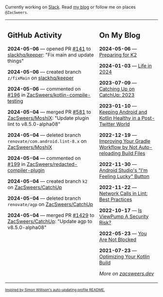 Currently working on [Slack](https://slack.com/). Read [my blog](https://zacsweers.dev/) or follow me on places `@ZacSweers`.

<table><tr><td valign="top" width="60%">

## GitHub Activity
<!-- githubActivity starts -->
**2024-05-06** — opened PR [#141](https://github.com/slackhq/keeper/pull/141) to [slackhq/keeper](https://github.com/slackhq/keeper): "Fix main and update things"

**2024-05-06** — created branch `z/fixMain` on [slackhq/keeper](https://github.com/slackhq/keeper)

**2024-05-06** — commented on [#196](https://github.com/ZacSweers/kotlin-compile-testing/pull/196#issuecomment-2096626983) in [ZacSweers/kotlin-compile-testing](https://github.com/ZacSweers/kotlin-compile-testing)

**2024-05-04** — merged PR [#581](https://github.com/ZacSweers/MoshiX/pull/581) to [ZacSweers/MoshiX](https://github.com/ZacSweers/MoshiX): "Update plugin lint to v8.5.0-alpha08"

**2024-05-04** — deleted branch `renovate/com.android.lint-8.x` on [ZacSweers/MoshiX](https://github.com/ZacSweers/MoshiX)

**2024-05-04** — commented on [#199](https://github.com/ZacSweers/redacted-compiler-plugin/issues/199#issuecomment-2094257950) in [ZacSweers/redacted-compiler-plugin](https://github.com/ZacSweers/redacted-compiler-plugin)

**2024-05-04** — created branch `k2` on [ZacSweers/CatchUp](https://github.com/ZacSweers/CatchUp)

**2024-05-04** — deleted branch `renovate/agp` on [ZacSweers/CatchUp](https://github.com/ZacSweers/CatchUp)

**2024-05-04** — merged PR [#1429](https://github.com/ZacSweers/CatchUp/pull/1429) to [ZacSweers/CatchUp](https://github.com/ZacSweers/CatchUp): "Update agp to v8.5.0-alpha08"
<!-- githubActivity ends -->
</td><td valign="top" width="40%">

## On My Blog
<!-- blog starts -->
**2024-05-06** — [Preparing for K2](https://www.zacsweers.dev/preparing-for-k2/)

**2024-01-03** — [Life in 2024](https://www.zacsweers.dev/life-in-2024/)

**2023-07-09** — [Catching Up on CatchUp: 2023](https://www.zacsweers.dev/catching-up-on-catchup-2023/)

**2023-01-10** — [Keeping Android and Kotlin Healthy in a Post-Twitter World](https://www.zacsweers.dev/keeping-android-healthy/)

**2022-12-19** — [Improving Your Gradle Workflow by Not Auto-reloading Build Files](https://www.zacsweers.dev/improving-your-workflow-by-not-auto-reloading-build-files/)

**2022-11-30** — [Android Studio's "I'm Feeling Lucky" Button](https://www.zacsweers.dev/android-studios-im-feeling-lucky-button/)

**2022-11-22** — [Network Calls in Lint: Best Practices](https://www.zacsweers.dev/network-calls-in-lint-best-practices/)

**2022-10-17** — [Is ViewPump A Security Risk?](https://www.zacsweers.dev/is-viewpump-a-security-risk/)

**2022-05-23** — [You Are Not Blocked](https://www.zacsweers.dev/you-are-not-blocked/)

**2021-07-23** — [Optimizing Your Kotlin Build](https://www.zacsweers.dev/optimizing-your-kotlin-build/)
<!-- blog ends -->
_More on [zacsweers.dev](https://zacsweers.dev/)_
</td></tr></table>

<sub><a href="https://simonwillison.net/2020/Jul/10/self-updating-profile-readme/">Inspired by Simon Willison's auto-updating profile README.</a></sub>